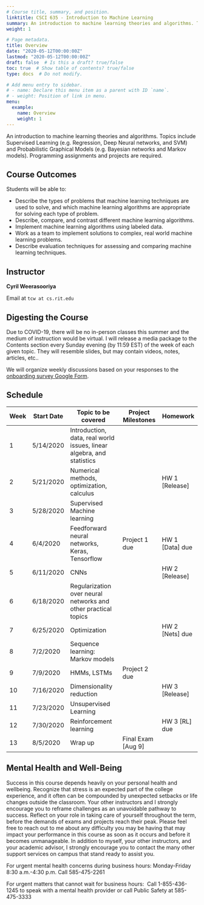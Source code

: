```yaml
---
# Course title, summary, and position.
linktitle: CSCI 635 - Introduction to Machine Learning
summary: An introduction to machine learning theories and algorithms. Topics include Supervised Learning (e.g. Regression, Deep Neural networks, and SVM) and Probabilistic Graphical Models (e.g. Bayesian networks and Markov models). Programming assignments and projects are required.
weight: 1

# Page metadata.
title: Overview
date: "2020-05-12T00:00:00Z"
lastmod: "2020-05-12T00:00:00Z"
draft: false  # Is this a draft? true/false
toc: true  # Show table of contents? true/false
type: docs  # Do not modify.

# Add menu entry to sidebar.
# - name: Declare this menu item as a parent with ID `name`.
# - weight: Position of link in menu.
menu:
  example:
    name: Overview
    weight: 1
---
```

An introduction to machine learning theories and algorithms. Topics include Supervised Learning (e.g. Regression, Deep Neural networks, and SVM) and Probabilistic Graphical Models (e.g. Bayesian networks and Markov models). Programming assignments and projects are required.

## Course Outcomes

Students will be able to:

* Describe the types of problems that machine learning techniques are used to solve, and which machine learning algorithms are appropriate for solving each type of problem.
* Describe, compare, and contrast different machine learning algorithms.
* Implement machine learning algorithms using labeled data.
* Work as a team to implement solutions to complex, real world machine learning problems.
* Describe evaluation techniques for assessing and comparing machine learning techniques.

## Instructor

**Cyril Weerasooriya**

Email at `tcw at cs.rit.edu`

## Digesting the Course

Due to COVID-19, there will be no in-person classes this summer and the medium of instruction would be virtual. I will release a media package to the Contents section every Sunday evening (by 11:59 EST) of the week of each given topic. They will resemble slides, but may contain videos, notes, articles, etc..

We will organize weekly discussions based on your responses to the [onboarding survey Google Form](https://forms.gle/PHJL8kipx5v9vkAP8).

## Schedule
| Week | Start Date | Topic to be covered                               | Project Milestones   | Homework            |
| ---- | ---------- | --------------------------------------------------------------------- | -------------------- | ------------------- |
| 1    | 5/14/2020  | Introduction, data, real world issues, linear algebra, and statistics |                      |                     |
| 2    | 5/21/2020  | Numerical methods, optimization, calculus                             |                      | HW 1 \[Release\]    |
| 3    | 5/28/2020  | Supervised Machine learning                                           |                      |                     |
| 4    | 6/4/2020   | Feedforward neural networks, Keras, Tensorflow                        | Project 1 due        | HW 1 \[Data\] due   |
| 5    | 6/11/2020  | CNNs                                                                  |                      | HW 2 \[Release\]    |
| 6    | 6/18/2020  | Regularization over neural networks and other practical topics        |                      |                     |
| 7    | 6/25/2020  | Optimization                                                          |                      | HW 2 \[Nets\] due   |
| 8    | 7/2/2020   | Sequence learning: Markov models                                      |                      |                     |
| 9    | 7/9/2020   | HMMs, LSTMs                                                           | Project 2 due        |                     |
| 10   | 7/16/2020  | Dimensionality reduction                                              |                      | HW 3 \[Release\]    |
| 11   | 7/23/2020  | Unsupervised Learning                                                 |                      |                     |
| 12   | 7/30/2020  | Reinforcement learning                                                |                      | HW 3 \[RL\] due<br> |
| 13   | 8/5/2020   | Wrap up                                                               | Final Exam \[Aug 9\] |


## Mental Health and Well-Being
Success in this course depends heavily on your personal health and wellbeing. Recognize that stress is an expected part of the college experience, and it often can be compounded by unexpected setbacks or life changes outside the classroom. Your other instructors and I strongly encourage you to reframe challenges as an unavoidable pathway to success. Reflect on your role in taking care of yourself throughout the term, before the demands of exams and projects reach their peak. Please feel free to reach out to me about any difficulty you may be having that may impact your performance in this course as soon as it occurs and before it becomes unmanageable. In addition to myself, your other instructors, and your academic advisor, I strongly encourage you to contact the many other support services on campus that stand ready to assist you.

For urgent mental health concerns during business hours:
Monday-Friday
8:30 a.m.-4:30 p.m.
Call 585-475-2261 

For urgent matters that cannot wait for business hours: 
Call 1-855-436-1245 to speak with a mental health provider or call Public Safety at 585-475-3333